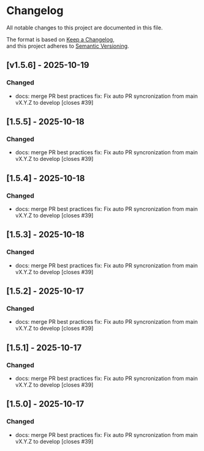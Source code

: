 # Changelog

All notable changes to this project are documented in this file.

The format is based on [Keep a Changelog](https://keepachangelog.com/en/1.0.0/),  
and this project adheres to [Semantic Versioning](https://semver.org/spec/v2.0.0.html).

## [v1.5.6] - 2025-10-19

### Changed

- docs: merge PR best practices
fix: Fix auto PR syncronization from main vX.Y.Z to develop [closes #39]


## [1.5.5] - 2025-10-18
### Changed

- docs: merge PR best practices
fix: Fix auto PR syncronization from main vX.Y.Z to develop [closes #39]


## [1.5.4] - 2025-10-18
### Changed

- docs: merge PR best practices
fix: Fix auto PR syncronization from main vX.Y.Z to develop [closes #39]


## [1.5.3] - 2025-10-18
### Changed

- docs: merge PR best practices
fix: Fix auto PR syncronization from main vX.Y.Z to develop [closes #39]


## [1.5.2] - 2025-10-17
### Changed

- docs: merge PR best practices
fix: Fix auto PR syncronization from main vX.Y.Z to develop [closes #39]


## [1.5.1] - 2025-10-17
### Changed

- docs: merge PR best practices
fix: Fix auto PR syncronization from main vX.Y.Z to develop [closes #39]


## [1.5.0] - 2025-10-17
### Changed

- docs: merge PR best practices
fix: Fix auto PR syncronization from main vX.Y.Z to develop [closes #39]

